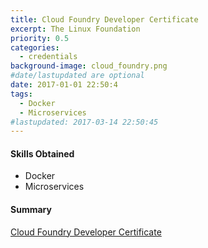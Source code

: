 ```yaml
---
title: Cloud Foundry Developer Certificate
excerpt: The Linux Foundation
priority: 0.5
categories:
  - credentials
background-image: cloud_foundry.png
#date/lastupdated are optional
date: 2017-01-01 22:50:4
tags:
  - Docker
  - Microservices
#lastupdated: 2017-03-14 22:50:45
---
```

<h4>Skills Obtained</h4>
<ul class="techlist">
<li><span class="tech">Docker</span></li>
<li><span class="tech">Microservices</span></li>
</ul>

<h4>Summary</h4>
<a href = "https://www.youracclaim.com/badges/00dbd58c-39ce-42a1-b0a4-360b24b43f09/linked_in_profile" target="_blank">
Cloud Foundry Developer Certificate</a>
